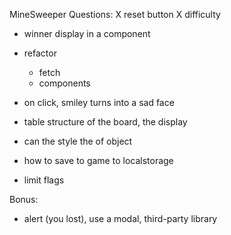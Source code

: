 MineSweeper Questions: 
X reset button
X difficulty
- winner display in a component 
- refactor  
    - fetch
    - components

- on click, smiley turns into a sad face
- table structure of the board, the display  
- can the style the of object
- how to save to game to localstorage
- limit flags


Bonus:
- alert (you lost), use a modal, third-party library
